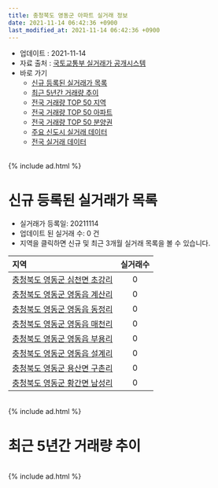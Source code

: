 ```yaml
---
title: 충청북도 영동군 아파트 실거래 정보
date: 2021-11-14 06:42:36 +0900
last_modified_at: 2021-11-14 06:42:36 +0900
---
```


* 업데이트 : 2021-11-14
* 자료 출처 : [국토교통부 실거래가 공개시스템](http://rt.molit.go.kr)
* 바로 가기
    * [신규 등록된 실거래가 목록](#신규-등록된-실거래가-목록)
    * [최근 5년간 거래량 추이](#최근-5년간-거래량-추이)
    * [전국 거래량 TOP 50 지역](https://inasie.github.io/apt-trade-info/최근-3개월-전국에서-가장-거래가-많이-발생한-지역)
    * [전국 거래량 TOP 50 아파트](https://inasie.github.io/apt-trade-info/최근-3개월-전국에서-가장-거래가-많이-발생한-아파트)
    * [전국 거래량 TOP 50 분양권](https://inasie.github.io/apt-trade-info/최근-3개월-전국에서-가장-거래가-많이-발생한-분양권)
    * [주요 신도시 실거래 데이터](https://inasie.github.io/apt-trade-info/주요-신도시)
    * [전국 실거래 데이터](https://inasie.github.io/apt-trade-info/전국)

<br>
{% include ad.html %}
<br>

# 신규 등록된 실거래가 목록
* 실거래가 등록일: 20211114
* 업데이트 된 실거래 수: 0 건
* 지역을 클릭하면 신규 및 최근 3개월 실거래 목록을 볼 수 있습니다.


|지역|실거래수|
|:---|:---:|
|[충청북도 영동군 심천면 초강리](https://inasie.github.io/apt-trade-info/충청북도-영동군-심천면-초강리)|0|
|[충청북도 영동군 영동읍 계산리](https://inasie.github.io/apt-trade-info/충청북도-영동군-영동읍-계산리)|0|
|[충청북도 영동군 영동읍 동정리](https://inasie.github.io/apt-trade-info/충청북도-영동군-영동읍-동정리)|0|
|[충청북도 영동군 영동읍 매천리](https://inasie.github.io/apt-trade-info/충청북도-영동군-영동읍-매천리)|0|
|[충청북도 영동군 영동읍 부용리](https://inasie.github.io/apt-trade-info/충청북도-영동군-영동읍-부용리)|0|
|[충청북도 영동군 영동읍 설계리](https://inasie.github.io/apt-trade-info/충청북도-영동군-영동읍-설계리)|0|
|[충청북도 영동군 용산면 구촌리](https://inasie.github.io/apt-trade-info/충청북도-영동군-용산면-구촌리)|0|
|[충청북도 영동군 황간면 남성리](https://inasie.github.io/apt-trade-info/충청북도-영동군-황간면-남성리)|0|


<br>
{% include ad.html %}
<br>

# 최근 5년간 거래량 추이


<div style="width:100%;">
    <canvas id="deal_progress" height="200"></canvas>
</div>

<script>
new Chart(document.getElementById("deal_progress"), {
    type: 'line',
    data: {
        labels: ['201611','201612','201701','201702','201703','201704','201705','201706','201707','201708','201709','201710','201711','201712','201801','201802','201803','201804','201805','201806','201807','201808','201809','201810','201811','201812','201901','201902','201903','201904','201905','201906','201907','201908','201909','201910','201911','201912','202001','202002','202003','202004','202005','202006','202007','202008','202009','202010','202011','202012','202101','202102','202103','202104','202105','202106','202107','202108','202109','202110','202111'],
        datasets: [{
            label: '매매',
            pointRadius: 1,
            data: [20, 17, 13, 22, 26, 7, 16, 16, 17, 24, 26, 20, 11, 9, 16, 12, 21, 24, 27, 9, 7, 8, 8, 9, 18, 40, 17, 14, 17, 8, 18, 12, 9, 1, 12, 13, 6, 31, 9, 19, 19, 8, 11, 14, 10, 21, 19, 18, 16, 70, 21, 29, 23, 36, 66, 23, 13, 21, 19, 8, 4],
            borderColor: "rgba(255, 201, 14, 1)",
            backgroundColor: "rgba(255, 201, 14, 0.5)",
            fill: false,
            lineTension: 0
        },{
            label: '전월세',
            pointRadius: 1,
            data: [15, 13, 16, 11, 5, 27, 7, 12, 7, 8, 13, 6, 13, 7, 9, 13, 11, 6, 6, 7, 3, 7, 7, 10, 10, 8, 10, 13, 6, 4, 16, 11, 7, 2, 12, 10, 4, 8, 12, 12, 2, 7, 4, 7, 8, 4, 6, 7, 9, 4, 10, 7, 5, 18, 19, 4, 4, 3, 8, 7, 0],
            borderColor: "rgba(0, 141, 185, 1)",
            backgroundColor: "rgba(0, 141, 185, 0.5)",
            fill: false,
            lineTension: 0
        }
        ]
    },
    options: {
        responsive: true,
        title: {
            display: false
        },
        tooltips: {
            mode: 'index',
            intersect: false
        },
        hover: {
            mode: 'nearest',
            intersect: true
        },
        scales: {
            xAxes: [{
                display: true,
                scaleLabel: {
                    display: true,
                    labelString: '년/월'
                }
            }],
            yAxes: [{
                display: true,
                ticks: {
                    suggestedMin: 0,
                },
                scaleLabel: {
                    display: true,
                    labelString: '실거래 수'
                }
            }]
        }
    }
});

</script>


<br>
{% include ad.html %}
<br>

